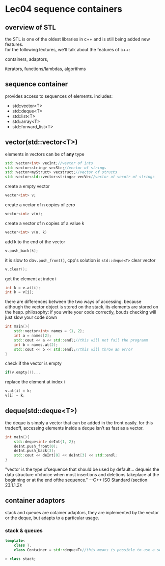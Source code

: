 # Lec04 sequence containers
## overview of STL
the STL is one of the oldest libraries in c++ and is still being added new features.  
for the following lectures, we'll talk about the features of c++:

containers, adaptors,

iterators, functions/lambdas, algorithms
## sequence container
provides access to sequences of elements.
includes:
- std::vector\<T>
- std::deque\<T>
- std::list\<T>
- std::array\<T>
- std::forward_list\<T>

## vector(std::vector\<T>)
elements in vectors can be of **any** type
```cpp
std::vector<int> vecInt;//vevtor of ints
std::vector<string> vecStr;//vector of strings
std::vector<myStruct> vecstruct;//vector of structs
std::vector<std::vector<string>> vecVec//vector of vecotr of strings
```
create a empty vector
```cpp
vector<int> v;
```
create a vector of n copies of zero
```cpp
vector<int> v(n);
```
create a vector of n copies of a value k
```cpp
vector<int> v(n, k)
```
add k to the end of the vector
```cpp
v.push_back(k);
```
it is slow to do`v.push_front()`, cpp's solution is `std::deque<T>`
clear vector
```cpp
v.clear();
```
get the element at index i
```cpp
int k = v.at(i);
int k = v[i];
```
there are differences between the two ways of accessing. because although the vector object is stored on the stack, its elements are stored on the heap.
philosophy: if you write your code correctly, bouds checking will just slow your code down  
```cpp
int main(){ 
    std::vector<int> names = {1, 2};
    int a = names[2];
    std::cout << a << std::endl;//this will not fail the programm
    int b = names.at(2);
    std::cout << b << std::endl;//this will throw an error
}
```
check if the vector is empty
```cpp
if(v.empty())...
```
replace the element at index i
```cpp
v.at(i) = k;
v[i] = k;
```
## deque(std::deque\<T>)
the deque is simply a vector that can be added in the front easily. for this tradeoff, accessing elements inside a deque isn't as fast as a vector. 
```cpp
int main(){
    std::deque<int> deInt{1, 2};
    deInt.push_front(0);
    deInt.push_back(3);
    std::cout << deInt[0] << deInt[3] << std::endl;
}
```
"vector is the type ofsequence that should be used by default... dequeis the data structure ofchoice when most insertions and deletions takeplace at the beginning or at the end ofthe sequence."
--C++ lSO Standard (section 23.1.1.2):
## container adaptors
stack and queues are cotainer adaptors, they are inplemented by the vector or the deque, but adapts to a particular usage.
### stack & queues
```cpp
template<
    class T,
    class Container = std::deque<T>//this means is possible to use a self defined class for a stack

> class stack;
```
